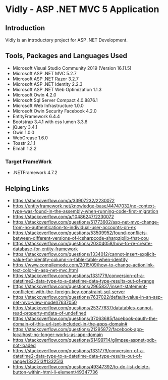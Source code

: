 # Vidly - ASP .NET MVC 5 Application
## Introduction
Vidly is an introductory project for ASP .NET Development.

## Tools, Packages and Languages Used
- Microsoft Visual Studio Community 2019 (Version 16.11.5)
- Microsoft ASP .NET MVC 5.2.7
- Microsoft ASP .NET Razor 3.2.7
- Microsoft ASP .NET Identity 2.2.3
- Microsoft ASP .NET Web Optimization 1.1.3
- Microsoft Owin 4.2.0
- Microsoft Sql Server Compact 4.0.8876.1
- Microsoft Web Infrastructure 1.0.0
- Microsoft Owin Security Facebook 4.2.0
- EntityFramework 6.4.4
- Bootstrap 3.4.1 with css lumen 3.3.6
- jQuery 3.4.1
- Owin 1.0.0
- WebGrease 1.6.0
- Toastr 2.1.1
- Elmah 1.2.2

### Target FrameWork
- .NETFramework 4.7.2

## Helping Links
- https://stackoverflow.com/a/33907232/2230072
- https://entityframework.net/knowledge-base/44747032/no-context-type-was-found-in-the-assembly-when-running-code-first-migration
- https://stackoverflow.com/a/10486247/2230072
- https://stackoverflow.com/questions/51773602/asp-net-mvc-change-from-no-authentication-to-individual-user-accounts-on-ex
- https://stackoverflow.com/questions/53509952/found-conflicts-between-different-versions-of-icsharpcode-sharpziplib-that-cou
- https://stackoverflow.com/questions/20304058/how-to-re-create-database-for-entity-framework
- https://stackoverflow.com/questions/1334012/cannot-insert-explicit-value-for-identity-column-in-table-table-when-identity
- https://www.compilemode.com/2015/09/how-to-change-actionlink-text-color-in-asp-net-mvc.html
- https://stackoverflow.com/questions/1331779/conversion-of-a-datetime2-data-type-to-a-datetime-data-type-results-out-of-range
- https://stackoverflow.com/questions/2965837/insert-statement-conflicted-with-the-foreign-key-constraint-sql-server
- https://stackoverflow.com/questions/7637022/default-value-in-an-asp-net-mvc-view-model/7637050
- https://stackoverflow.com/questions/25377637/datatables-cannot-read-property-mdata-of-undefined
- https://stackoverflow.com/questions/37063685/facebook-oauth-the-domain-of-this-url-isnt-included-in-the-apps-domain#
- https://stackoverflow.com/questions/21295872/facebook-app-localhost-no-longer-works-as-app-domain
- https://stackoverflow.com/questions/61499714/glimpse-aspnet-pdb-not-loaded
- https://stackoverflow.com/questions/1331779/conversion-of-a-datetime2-data-type-to-a-datetime-data-type-results-out-of-range/1332513#1332513
- https://stackoverflow.com/questions/49347392/to-do-list-delete-button-within-html-li-element/49347736
